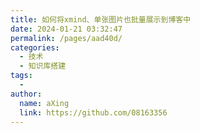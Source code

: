 ```yaml
---
title: 如何将xmind、单张图片也批量展示到博客中
date: 2024-01-21 03:32:47
permalink: /pages/aad40d/
categories:
  - 技术
  - 知识库搭建
tags:
  - 
author: 
  name: aXing
  link: https://github.com/08163356
---
```

